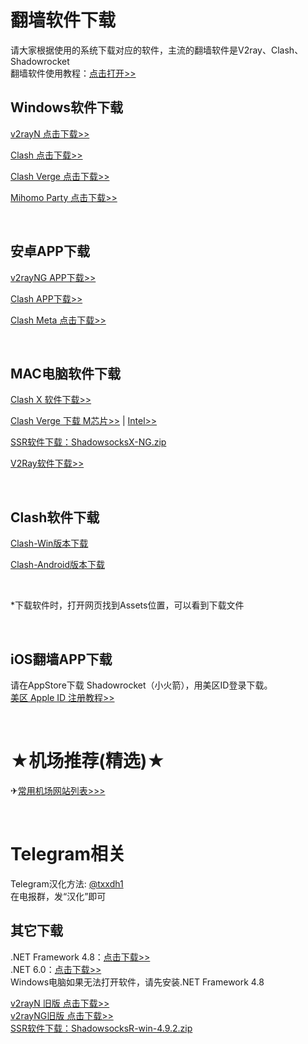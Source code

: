 <h1>翻墙软件下载</h1>
<p>请大家根据使用的系统下载对应的软件，主流的翻墙软件是V2ray、Clash、Shadowrocket<br>
翻墙软件使用教程：<a href="https://www.youtube.com/@kjfx6" target="_blank">点击打开>></a>
</p>
<h2>Windows软件下载</h2>
<p><a href="https://github.com/2dust/v2rayN/releases/latest/download/v2rayN-windows-64-SelfContained.zip" target="_blank">v2rayN 点击下载>></a></p>
<p><a href="https://github.com/uyez/rj/releases/download/clash/Clash-win.zip" target="_blank">Clash 点击下载&gt;&gt;</a></p>
<p><a href="https://github.com/clash-verge-rev/clash-verge-rev/releases/download/v2.1.2/Clash.Verge_2.1.2_x64-setup.exe" target="_blank">Clash Verge 点击下载&gt;&gt;</a></p>
<p><a href="https://github.com/mihomo-party-org/mihomo-party/releases/download/v1.7.5/mihomo-party-windows-1.7.5-x64-setup.exe" target="_blank">Mihomo Party 点击下载>></a></p>
<br>
<h2>安卓APP下载</h2>
<P><a href="https://github.com/2dust/v2rayNG/releases/download/1.9.33/v2rayNG_1.9.33_arm64-v8a.apk" target="_blank">v2rayNG APP下载>></a></P>
<P><a href="https://github.com/uyez/rj/releases/download/clash/Clash-Android.apk" target="_blank">Clash APP下载>></a></P>
<p><a href="https://github.com/MetaCubeX/ClashMetaForAndroid/releases/download/v2.11.6/cmfa-2.11.6-meta-arm64-v8a-release.apk" target="_blank">Clash Meta 点击下载>></a></p>
<br>
<h2>MAC电脑软件下载</h2>
<P><a href="https://github.com/uyez/rj/releases/download/ClashX/ClashX.dmg" target="_blank">Clash X 软件下载>></a></P>
<P><a href="https://github.com/clash-verge-rev/clash-verge-rev/releases/download/v2.2.3/Clash.Verge_2.2.3_aarch64.dmg" target="_blank">Clash Verge 下载 M芯片>></a> | <a href="https://github.com/clash-verge-rev/clash-verge-rev/releases/download/v2.2.3/Clash.Verge_2.2.3_x64.dmg" target="_blank">Intel&gt;&gt;</a></P>
<P><a href="https://github.com/qinyuhang/ShadowsocksX-NG-R/releases/download/1.4.4-r8/ShadowsocksX-NG-R8.dmg" target="_blank">SSR软件下载：ShadowsocksX-NG.zip</a></P>
<P><a href="https://github.com/2dust/v2rayN/releases/latest" target="_blank">V2Ray软件下载>></a></P>
<br>
<h2>Clash软件下载</h2>
<P><a href="https://github.com/uyez/rj/releases/download/ClashX/Clash.for.Windows-0.20.39-win.7z" target="_blank">Clash-Win版本下载</a></P>
<P><a href="https://github.com/uyez/rj/releases/download/clash/Clash-Android.apk" target="_blank">Clash-Android版本下载</a></P>
<br>
<p>*下载软件时，打开网页找到Assets位置，可以看到下载文件</p><br>
<h2>iOS翻墙APP下载</h2>
<P>请在AppStore下载 Shadowrocket（小火箭），用美区ID登录下载。<br>
<a href="https://github.com/kjfx/AppleID" target="_blank">美区 Apple ID 注册教程>></a>
</P><br>

<h1>★机场推荐(精选)★</h1>
<P>✈<a href="https://github.com/kjfx/kjfx" target="_blank">常用机场网站列表&gt;&gt;&gt;</a></P>
<br>
<h1>Telegram相关</h1>
<p>Telegram汉化方法: <a href="https://t.me/txxdh1" target="_blank">@txxdh1</a>
<br />在电报群，发“汉化”即可
</p>

<h2>其它下载</h2>
.NET Framework 4.8：<a href="https://dotnet.microsoft.com/zh-cn/download/dotnet-framework/thank-you/net48-web-installer" target="_blank">点击下载>></a><br>
.NET 6.0：<a href="https://dotnet.microsoft.com/zh-cn/download/dotnet/thank-you/runtime-desktop-6.0.20-windows-x64-installer" target="_blank">点击下载>></a><br>
Windows电脑如果无法打开软件，请先安装.NET Framework 4.8<br>
<p><a href="https://github.com/2dust/v2rayN/releases/download/5.39/v2rayN-Core.zip" target="_blank">v2rayN 旧版 点击下载>></a><br/>
<a href="https://github.com/2dust/v2rayNG/releases/download/1.8.5/v2rayNG_1.8.5.apk" target="_blank">v2rayNG旧版 点击下载>></a><br/>
<a href="https://github.com/shadowsocksrr/shadowsocksr-csharp/releases" target="_blank">SSR软件下载：ShadowsocksR-win-4.9.2.zip</a></p>
